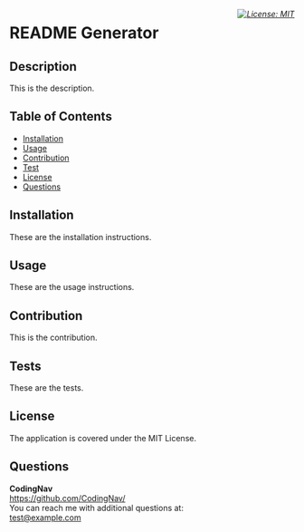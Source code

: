 
<i style="float: right;">[![License: MIT](https://img.shields.io/badge/License-MIT-yellow.svg)](https://opensource.org/licenses/MIT)</i>
# README Generator

## Description
This is the description.

## Table of Contents
* <a href="#installation">Installation</a>
* <a href="#usage">Usage</a>
* <a href="#contribution">Contribution</a>
* <a href="#tests">Test</a>
* <a href="#license">License</a>
* <a href="#questions">Questions</a>

## Installation
These are the installation instructions.

## Usage
These are the usage instructions.

## Contribution
This is the contribution.

## Tests
These are the tests.

## License
The application is covered under the MIT License.

## Questions
<b>CodingNav</b> <br>
https://github.com/CodingNav/ <br>
You can reach me with additional questions at: <br>
test@example.com

